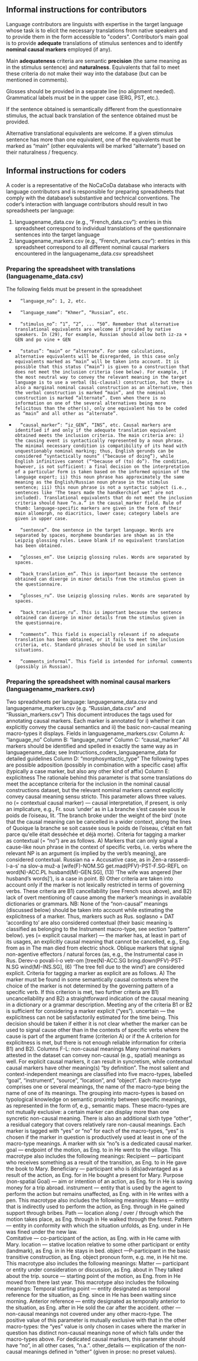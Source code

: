 ## Informal instructions for contributors

Language contributors are linguists with expertise in the target language whose task is to elicit the necessary translations from native speakers and to provide them in the form accessible to "coders". Contributor’s main goal is to provide **adequate** translations of stimulus sentences and to identify **nominal causal markers** employed (if any).

Main **adequateness** criteria are semantic **precision** (the same meaning as in the stimulus sentence) and **naturalness**. Equivalents that fail to meet these criteria do not make their way into the database (but can be mentioned in comments).

Glosses should be provided in a separate line (no alignment needed). Grammatical labels must be in the upper case (ERG, PST, etc.).

If the sentence obtained is semantically different from the questionnaire stimulus, the actual back translation of the sentence obtained must be provided.

Alternative translational equivalents are welcome. If a given stimulus sentence has more than one equivalent, one of the equivalents must be marked as “main” (other equivalents will be marked “alternate”) based on their naturalness / frequency.

## Informal instructions for coders

A coder is a representative of the NoCaCoDa database who interacts with language contributors and is responsible for preparing spreadsheets that comply with the database’s substantive and technical conventions. The coder’s interaction with language contributors should result in two spreadsheets per language:
1) languagename_data.csv (e.g., “French_data.csv”): entries in this spreadsheet correspond to individual translations of the questionnaire sentences into the target language
2) languagename_markers.csv (e.g., “French_markers.csv”): entries in this spreadsheet correspond to all different nominal causal markers encountered in the languagename_data.csv spreadsheet

### Preparing the spreadsheet with translations (languagename_data.csv)

The following fields must be present in the spreadsheet

-   	“language_no”: 1, 2, etc.
-   	“language_name”: “Khmer”, “Russian”, etc.
-   	“stimulus_no”: “1”, “2”, ... “50”. Remember that alternative translational equivalents are welcome if provided by native speakers. In (29), for example, Russian should allow both iz-za + GEN and po vine + GEN
-   	“status”: “main” or “alternate”. For some calculations, alternative equivalents will be disregarded, in this case only equivalents marked as “main” will be taken into account. It is possible that this status (“main”) is given to a construction that does not meet the inclusion criteria (see below). For example, if the most neutral way to convey the relevant meaning in the target language is to use a verbal (bi-clausal) construction, but there is also a marginal nominal causal construction as an alternative, then the verbal construction is marked “main”, and the nominal construction is marked “alternate”. Even when there is no information on one of the several alternatives being more felicitous than the other(s), only one equivalent has to be coded as “main” and all other as “alternate”.
-   	“causal_marker”: “iz_GEN”, “INS”, etc. Causal markers are identified if and only if the adequate translation equivalent obtained meets the inclusion criteria. The main criteria are: i) the causing event is syntactically represented by a noun phrase. The minimal necessary condition is compatibility of its head with unquestionably nominal marking; thus, English gerunds can be considered “syntactically nouns” (“because of doing”), while English infinitives cannot (“*because of (to) do”). The condition, however, is not sufficient: a final decision on the interpretation of a particular form is taken based on the informed opinion of the language expert; ii) this noun phrase has approximately the same meaning as the English/Russian noun phrase in the stimulus sentence; iii) this noun phrase is not a syntactic subject (i.e., sentences like ‘The tears made the handkerchief wet’ are not included). Translational equivalents that do not meet the inclusion criteria should have “n.a.” in the causal_marker field. Rule of thumb: language-specific markers are given in the form of their main allomorph, no diacritics, lower case; category labels are given in upper case.
-   	“sentence”. One sentence in the target language. Words are separated by spaces, morpheme boundaries are shown as in the Leipzig glossing rules. Leave blank if no equivalent translation has been obtained.
-   	“glosses_en”. Use Leipzig glossing rules. Words are separated by spaces.
-   	“back_translation_en”. This is important because the sentence obtained can diverge in minor details from the stimulus given in the questionnaire.
-   	“glosses_ru”. Use Leipzig glossing rules. Words are separated by spaces.
-   	“back_translation_ru”. This is important because the sentence obtained can diverge in minor details from the stimulus given in the questionnaire.
-   	“comments”. This field is especially relevant if no adequate translation has been obtained, or it fails to meet the inclusion criteria, etc. Standard phrases should be used in similar situations.
-   	“comments_informal”. This field is intended for informal comments (possibly in Russian).

### Preparing the spreadsheet with nominal causal markers (languagename_markers.csv)

Two spreadsheets per language: languagename_data.csv and languagename_markers.csv (e.g. “Russian_data.csv” and “Russian_markers.csv”) 
This document introduces the tags used for annotating causal markers. Each marker is annotated for i) whether it can explicitly convey the causal semantics and ii) the basic non-causal meaning macro-types it displays. 
Fields in languagename_markers.csv:
Column A: “language_no”
Column B: “language_name”
Column C: “causal_marker” 
All markers should be identified and spelled in exactly the same way as in languagename_data; see Instructions_coders_languagename_data for detailed guidelines
Column D: “morphosyntactic_type”
The following types are possible
adposition (possibly in combination with a specific case)
affix (typically a case marker, but also any other kind of affix)
Column E: explicitness
The rationale behind this parameter is that some translations do meet the acceptance criteria for the inclusion in the nominal causal constructions dataset, but the relevant nominal markers cannot explicitly convey causal meaning sensu stricto.  This parameter allows three values.
no (= contextual causal marker) — causal interpretation, if present, is only an implicature, e.g., Fr. sous ‘under’ as in La branche s’est cassée sous le poids de l’oiseau, lit. ‘The branch broke under the weight of the bird’ (note that the causal meaning can be cancelled in a wider context, along the lines of Quoique la branche se soit cassée sous le poids de l’oiseau, c’était en fait parce qu'elle était desséchée et déjà morte). Criteria for tagging a marker as contextual (= “no”) are as follows. A) Markers that can only signal a cause-like noun phrase in the context of specific verbs, i.e. verbs where the relevant NP is an argument (is implied by the verb’s meaning), are considered contextual. Russian na + Accusative case, as in Žen-a rasserdi-l-a-sʹ na slov-a muž-a [wife(F)-NOM.SG get.mad(PFV)-PST-F.SG-REFL on word(N)-ACC.PL husband(M)-GEN.SG], (13) ‘The wife was angered <by> [her husband’s words]’), is a case in point. B) Other criteria are taken into account only if the marker is not lexically restricted in terms of governing verbs. These criteria are B1) cancellability (see French sous above), and B2) lack of overt mentioning of cause among the marker’s meanings in available dictionaries or grammars. NB: None of the “non-causal” meanings (discussed below) should be taken into account while estimating the explicitness of a marker. Thus, markers such as Rus. soglasno + DAT ‘according to’ are also considered contextual (their basic meaning is classified as belonging to the Instrument macro-type, see section “pattern” below). 
yes (= explicit causal marker) — the marker has, at least in part of its usages, an explicitly causal meaning that cannot be cancelled, e.g., Eng. from as in The man died from electric shock. Oblique markers that signal non-agentive effectors / natural forces (as, e.g., the Instrumental case in Rus. Derev-o povali-l-o vetr-om [tree(N)-ACC.SG bring.down(PFV)-PST-N.SG wind(M)-INS.SG], (6) ‘The tree fell due to the wind’) are considered explicit. Criteria for tagging a marker as explicit are as follows. A) The marker must be found in some semantically causal contexts where the choice of the marker is not determined by the governing pattern of a specific verb. If this criterion is met, two further criteria are B1) uncancellability and B2) a straightforward indication of the causal meaning in a dictionary or a grammar description. Meeting any of the criteria B1 or B2 is sufficient for considering a marker explicit (“yes”).
uncertain — the explicitness can not be satisfactorily estimated for the time being. This decision should be taken if either it is not clear whether the marker can be used to signal cause other than in the contexts of specific verbs where the cause is part of the argument frame (criterion A) or if the A criterion for explicitness is met, but there is not enough reliable information for criteria B1) and B2).
Columns F-L: non-causal meanings
Many nominal markers attested in the dataset can convey non-causal (e.g., spatial) meanings as well. For explicit causal markers, it can result in syncretism, while contextual causal markers have other meaning(s) “by definition”. The most salient and context-independent meanings are classified into five macro-types, labelled  “goal”, “instrument”, “source”, “location”, and “object”. Each macro-type comprises one or several meanings, the name of the macro-type being the name of one of its meanings. The grouping into macro-types is based on typological knowledge on semantic proximity between specific meanings, as represented in the form of, e.g., semantic maps. These macro-types are not mutually exclusive: a certain marker can display more than one syncretic non-causal meaning. There is also an additional sixth type “other”, a residual category that covers relatively rare non-causal meanings. Each marker is tagged with “yes” or “no” for each of the macro-types, “yes” is chosen if the marker in question is productively used at least in one of the macro-type meanings. A marker with six “no”s is a dedicated causal marker.
goal — endpoint of the motion, as Eng. to in He went to the village.
This macrotype also includes the following meanings:
Recipient — participant who receives something as a result of the transition, as Eng. to in He gave the book to Mary. 
Beneficiary — participant who is (dis)advantaged as a result of the action, as Eng. for in He bought a present for Mary.
Purpose (non-spatial Goal)  — aim or intention of an action, as Eng. for in He is saving money for a trip abroad.
instrument — entity that is used by the agent to perform the action but remains unaffected, as Eng. with in He writes with a pen.
This macrotype also includes the following meanings:
Means — entity that is indirectly used to perform the action, as Eng. through in He gained support through bribes.
Path — location along / over / through which the motion takes place, as Eng. through in He walked through the forest.
Pattern — entity in conformity with which the situation unfolds, as Eng. under in He was fined under the new law.  
Comitative — co-participant of the action, as Eng. with in He came with Mary.
location — stative location relative to some other participant or entity (landmark), as Eng. in in He stays in bed.
object —P-participant in the basic transitive construction, as Eng. object pronoun form, e.g. me, in He hit me.
This macrotype also includes the following meanings:
Matter — participant or entity under consideration or discussion, as Eng. about in They talked about the trip.
source — starting point of the motion, as Eng. from in He moved from there last year. 
This macrotype also includes the following meanings:
Temporal starting point — entity designated as temporal reference for the situation, as Eng. since in He has been waiting since morning.
Anterior reference — entity designated as temporally anterior to the situation, as Eng. after in He sold the car after the accident.
other — non-causal meanings not covered under any other macro-type. The positive value of this parameter is mutually exclusive with that in the other macro-types: the “yes” value is only chosen in cases where the marker in question has distinct non-causal meanings none of which falls under the macro-types above. For dedicated causal markers, this parameter should have “no”, in all other cases, “n.a.”.
other_details — explication of the non-causal meanings defined in “other” (given in prose: no preset values).


